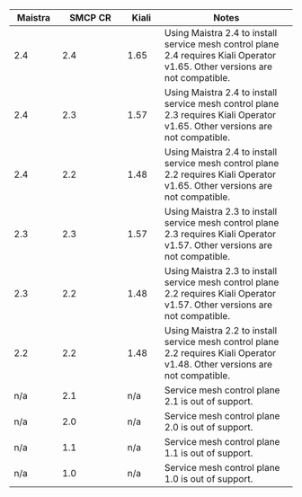 |<div style="width:70px">Maistra</div>|<div style="width:100px">SMCP CR</div>|<div style="width:50px">Kiali</div>|Notes|
|---|---|---|---|
|2.4   |2.4   |1.65   |Using Maistra 2.4 to install service mesh control plane 2.4 requires Kiali Operator v1.65. Other versions are not compatible.   |
|2.4   |2.3   |1.57   |Using Maistra 2.4 to install service mesh control plane 2.3 requires Kiali Operator v1.65. Other versions are not compatible.   |
|2.4   |2.2   |1.48   |Using Maistra 2.4 to install service mesh control plane 2.2 requires Kiali Operator v1.65. Other versions are not compatible.   |
|2.3   |2.3   |1.57   |Using Maistra 2.3 to install service mesh control plane 2.3 requires Kiali Operator v1.57. Other versions are not compatible.   |
|2.3   |2.2   |1.48   |Using Maistra 2.3 to install service mesh control plane 2.2 requires Kiali Operator v1.57. Other versions are not compatible.   |
|2.2   |2.2   |1.48   |Using Maistra 2.2 to install service mesh control plane 2.2 requires Kiali Operator v1.48. Other versions are not compatible.   |
|n/a   |2.1   |n/a    |Service mesh control plane 2.1 is out of support.   |
|n/a   |2.0   |n/a    |Service mesh control plane 2.0 is out of support.   |
|n/a   |1.1   |n/a    |Service mesh control plane 1.1 is out of support.   |
|n/a   |1.0   |n/a    |Service mesh control plane 1.0 is out of support.   |

